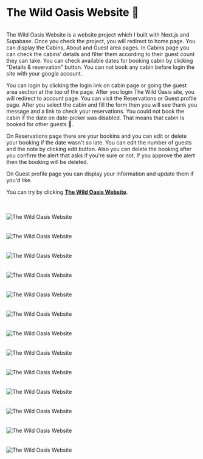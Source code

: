 <div  style="display:flex">
  <h1>
    <a href="https://the-wild-oasis-gldn.netlify.app/" style="color:black !important; font-weight : 700; text-decoration: none !important;">
      The Wild Oasis Website 
    </a>
    🏁
  </h1>
</div>

The Wild Oasis Website is a website project which I built with Next.js and Supabase. Once you check the project, you will redirect to home page. You can display the Cabins, About and Guest area pages. In Cabins page you can check the cabins' details and filter them according to their guest count they can take. You can check available dates for booking cabin by clicking "Details & reservation" button. You can not book any cabin before login the site with your google account.

You can login by clicking the login link on cabin page or going the guest area section at the top of the page. After you login The Wild Oasis site, you will redirect to account page. You can visit the Reservations or Guest profile page. After you select the cabin and fill the form then you will see thank you message and a link to check your reservations. You could not book the cabin if the date on date-picker was disabled. That means that cabin is booked for other guests 📅.

On Reservations page there are your bookins and you can edit or delete your booking if the date wasn't so late. You can edit the number of guests and the note by clicking edit button. Also you can delete the booking after you confirm the alert that asks if you're sure or not. If you approve the alert then the booking will be deleted.

On Guest profile page you can display your information and update them if you'd like.

You can try by clicking <strong>[The Wild Oasis Website](https://the-wild-oasis-website-gldn.vercel.app/)</strong>.

<br/>

 <br/> 
   <img src="/readME_img/the-wild-oasis-website--1.png" alt="The Wild Oasis Website">
<br/>
 <br/>
 <br/> 
   <img src="/readME_img/the-wild-oasis-website--2.png" alt="The Wild Oasis Website">
<br/>
 <br/>
 <br/> 
   <img src="/readME_img/the-wild-oasis-website--3.png" alt="The Wild Oasis Website">
<br/>
 <br/>
 <br/> 
   <img src="/readME_img/the-wild-oasis-website--4.png" alt="The Wild Oasis Website">
<br/>
 <br/>
 <br/> 
   <img src="/readME_img/the-wild-oasis-website--5.png" alt="The Wild Oasis Website">
<br/>
 <br/>
 <br/> 
   <img src="/readME_img/the-wild-oasis-website--6.png" alt="The Wild Oasis Website">
<br/>
 <br/>
 <br/> 
   <img src="/readME_img/the-wild-oasis-website--7.png" alt="The Wild Oasis Website">
<br/>
 <br/>
 <br/> 
   <img src="/readME_img/the-wild-oasis-website--8.png" alt="The Wild Oasis Website">
<br/>
 <br/>
 <br/> 
   <img src="/readME_img/the-wild-oasis-website--9.png" alt="The Wild Oasis Website">
<br/>
 <br/>
 <br/> 
   <img src="/readME_img/the-wild-oasis-website--10.png" alt="The Wild Oasis Website">
<br/>
 <br/>
 <br/> 
   <img src="/readME_img/the-wild-oasis-website--11.png" alt="The Wild Oasis Website">
<br/>
 <br/>
 <br/> 
   <img src="/readME_img/the-wild-oasis-website--12.png" alt="The Wild Oasis Website">
<br/>
 <br/>
 <br/> 
   <img src="/readME_img/the-wild-oasis-website--13.png" alt="The Wild Oasis Website">
<br/>
 <br/>

